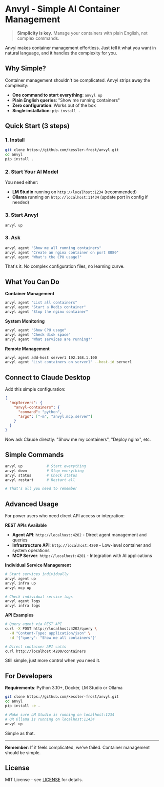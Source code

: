 # Anvyl - Simple AI Container Management

> **Simplicity is key.** Manage your containers with plain English, not complex commands.

Anvyl makes container management effortless. Just tell it what you want in natural language, and it handles the complexity for you.

## Why Simple?

Container management shouldn't be complicated. Anvyl strips away the complexity:

- **One command to start everything**: `anvyl up`
- **Plain English queries**: "Show me running containers"
- **Zero configuration**: Works out of the box
- **Single installation**: `pip install .`

## Quick Start (3 steps)

### 1. Install
```bash
git clone https://github.com/kessler-frost/anvyl.git
cd anvyl
pip install .
```

### 2. Start Your AI Model
You need either:
- **LM Studio** running on `http://localhost:1234` (recommended)
- **Ollama** running on `http://localhost:11434` (update port in config if needed)

### 3. Start Anvyl
```bash
anvyl up
```

### 3. Ask
```bash
anvyl agent "Show me all running containers"
anvyl agent "Create an nginx container on port 8080"
anvyl agent "What's the CPU usage?"
```

That's it. No complex configuration files, no learning curve.

## What You Can Do

**Container Management**
```bash
anvyl agent "List all containers"
anvyl agent "Start a Redis container"
anvyl agent "Stop the nginx container"
```

**System Monitoring**
```bash
anvyl agent "Show CPU usage"
anvyl agent "Check disk space"
anvyl agent "What services are running?"
```

**Remote Management**
```bash
anvyl agent add-host server1 192.168.1.100
anvyl agent "List containers on server1" --host-id server1
```

## Connect to Claude Desktop

Add this simple configuration:

```json
{
  "mcpServers": {
    "anvyl-containers": {
      "command": "python",
      "args": ["-m", "anvyl.mcp.server"]
    }
  }
}
```

Now ask Claude directly: "Show me my containers", "Deploy nginx", etc.

## Simple Commands

```bash
anvyl up           # Start everything
anvyl down         # Stop everything  
anvyl status       # Check status
anvyl restart      # Restart all

# That's all you need to remember
```

## Advanced Usage

For power users who need direct API access or integration:

**REST APIs Available**
- **Agent API**: `http://localhost:4202` - Direct agent management and queries
- **Infrastructure API**: `http://localhost:4200` - Low-level container and system operations
- **MCP Server**: `http://localhost:4201` - Integration with AI applications

**Individual Service Management**
```bash
# Start services individually
anvyl agent up
anvyl infra up  
anvyl mcp up

# Check individual service logs
anvyl agent logs
anvyl infra logs
```

**API Examples**
```bash
# Query agent via REST API
curl -X POST http://localhost:4202/query \
  -H "Content-Type: application/json" \
  -d '{"query": "Show me all containers"}'

# Direct container API calls
curl http://localhost:4200/containers
```

Still simple, just more control when you need it.

## For Developers

**Requirements**: Python 3.10+, Docker, LM Studio or Ollama

```bash
git clone https://github.com/kessler-frost/anvyl.git
cd anvyl
pip install -e .

# Make sure LM Studio is running on localhost:1234
# OR Ollama is running on localhost:11434
anvyl up
```

Simple as that.

---

**Remember**: If it feels complicated, we've failed. Container management should be simple.

## License

MIT License - see [LICENSE](LICENSE) for details.
